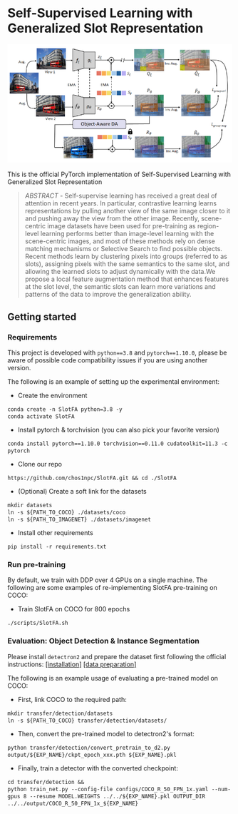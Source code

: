 # Self-Supervised Learning with Generalized Slot Representation

<p align="center">
<img src="Images/overview.png" width="850"/>
</p>

This is the official PyTorch implementation of Self-Supervised Learning with Generalized Slot Representation
>
> *ABSTRACT* - Self-supervise learning has received a great deal of attention in recent years. In particular, contrastive learning learns representations by pulling another view of the same image closer to it and pushing away the view from the other image. Recently, scene-centric image datasets have been used for pre-training as region-level learning performs better than image-level learning with the scene-centric images, and most of these methods rely on dense matching mechanisms or Selective Search to find possible objects. Recent methods learn by clustering pixels into groups (referred to as slots), assigning pixels with the same semantics to the same slot, and allowing the learned slots to adjust dynamically with the data.We propose a local feature augmentation method that enhances features at the slot level, the semantic slots can learn more variations and patterns of the data to improve the generalization ability.
>

## Getting started

### Requirements

This project is developed with `python==3.8` and `pytorch==1.10.0`, please be aware of possible code compatibility issues if you are using another version.

The following is an example of setting up the experimental environment:

* Create the environment
```shell script
conda create -n SlotFA python=3.8 -y
conda activate SlotFA
```

* Install pytorch & torchvision (you can also pick your favorite version)
```shell script
conda install pytorch==1.10.0 torchvision==0.11.0 cudatoolkit=11.3 -c pytorch
```

* Clone our repo
```shell script
https://github.com/chos1npc/SlotFA.git && cd ./SlotFA
```

* (Optional) Create a soft link for the datasets
```shell script
mkdir datasets
ln -s ${PATH_TO_COCO} ./datasets/coco
ln -s ${PATH_TO_IMAGENET} ./datasets/imagenet
```

* Install other requirements
```shell script
pip install -r requirements.txt
```

### Run pre-training
By default, we train with DDP over 4 GPUs on a single machine. The following are some examples of re-implementing SlotFA pre-training on COCO:

* Train SlotFA on COCO for 800 epochs
```shell script
./scripts/SlotFA.sh
```

### Evaluation: Object Detection & Instance Segmentation

Please install `detectron2` and prepare the dataset first following the official instructions: [\[installation\]](https://detectron2.readthedocs.io/en/latest/tutorials/install.html) [\[data preparation\]](https://detectron2.readthedocs.io/en/latest/tutorials/builtin_datasets.html)

The following is an example usage of evaluating a pre-trained model on COCO:

* First, link COCO to the required path:
```shell script
mkdir transfer/detection/datasets
ln -s ${PATH_TO_COCO} transfer/detection/datasets/
```

* Then, convert the pre-trained model to detectron2's format:
```shell script
python transfer/detection/convert_pretrain_to_d2.py output/${EXP_NAME}/ckpt_epoch_xxx.pth ${EXP_NAME}.pkl
```

* Finally, train a detector with the converted checkpoint:
```shell script
cd transfer/detection &&
python train_net.py --config-file configs/COCO_R_50_FPN_1x.yaml --num-gpus 8 --resume MODEL.WEIGHTS ../../${EXP_NAME}.pkl OUTPUT_DIR ../../output/COCO_R_50_FPN_1x_${EXP_NAME}
```
